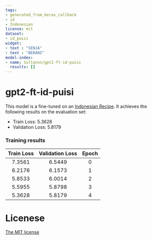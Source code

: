 ```yaml
---
tags:
- generated_from_keras_callback
- id 
- Indonesian
license: mit
dataset:
- id_puisi
widget:
- text : "SENJA"
- text : "BERANI"
model-index:
- name: Sultannn/gpt2-ft-id-puisi
  results: []
---
```


<!-- This model card has been generated automatically according to the information Keras had access to. You should
probably proofread and complete it, then remove this comment. -->

#
# gpt2-ft-id-puisi

This model is a fine-tuned on an [Indonesian Recipe](https://huggingface.co/datasets/Sultannn/id_recipe).
It achieves the following results on the evaluation set:
- Train Loss: 5.3628
- Validation Loss: 5.8179


### Training results

| Train Loss | Validation Loss | Epoch |
|:----------:|:---------------:|:-----:|
| 7.3561     | 6.5449          | 0     |
| 6.2176     | 6.1573          | 1     |
| 5.8533     | 6.0014          | 2     |
| 5.5955     | 5.8798          | 3     |
| 5.3628     | 5.8179          | 4     |


# Licenese
[The MIT license](https://opensource.org/licenses/MIT)